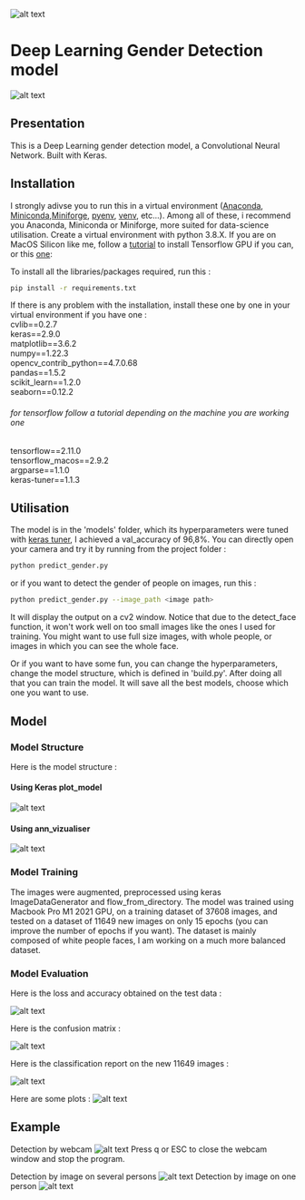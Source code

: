![alt text](https://www.dobitaobyte.com.br/wp-content/uploads/2016/10/keras0.png)
# Deep Learning Gender Detection model
![alt text](./illustrations/ezgif-3-cb71743555.gif)
## Presentation 

This is a Deep Learning gender detection model, a Convolutional Neural Network.
Built with Keras.

## Installation

I strongly adivse you to run this in a virtual environment ([Anaconda](https://www.anaconda.com/products/distribution), [Miniconda](https://docs.conda.io/en/latest/miniconda.html),[Miniforge](https://github.com/conda-forge/miniforge), [pyenv](https://github.com/pyenv/pyenv/blob/master/README.md), [venv](https://docs.python.org/fr/3/library/venv.html), etc...). Among all of these, i recommend you Anaconda, Miniconda or Miniforge, more suited for data-science utilisation.
Create a virtual environment with python 3.8.X.
If you are on MacOS Silicon like me, follow a [tutorial](https://www.youtube.com/watch?v=5DgWvU0p2bk) to install Tensorflow GPU if you can, or this [one](https://caffeinedev.medium.com/how-to-install-tensorflow-on-m1-mac-8e9b91d93706):


To install all the libraries/packages required, run this :

```bash
pip install -r requirements.txt
```
If there is any problem with the installation, install these one by one in your virtual environment if you have one :  
cvlib==0.2.7  
keras==2.9.0  
matplotlib==3.6.2  
numpy==1.22.3  
opencv_contrib_python==4.7.0.68  
pandas==1.5.2  
scikit_learn==1.2.0  
seaborn==0.12.2  
###### for tensorflow follow a tutorial depending on the machine you are working one
tensorflow==2.11.0  
tensorflow_macos==2.9.2  
argparse==1.1.0  
keras-tuner==1.1.3  



## Utilisation

The model is in the 'models' folder, which its hyperparameters were tuned with [keras tuner](https://keras.io/keras_tuner/), I achieved a val_accuracy of 96,8%.
You can directly open your camera and try it by running from the project folder :

```bash
python predict_gender.py
```
or if you want to detect the gender of people on images, run this :

```bash
python predict_gender.py --image_path <image path>
```
It will display the output on a cv2 window.
Notice that due to the detect_face function, it won't work well on too small images like the ones I used for training.
You might want to use full size images, with whole people, or images in which you can see the whole face.

Or if you want to have some fun, you can change the hyperparameters, change the model structure, which is defined in 'build.py'.
After doing all that you can train the model. It will save all the best models, choose which one you want to use.

## Model 
### Model Structure
Here is the model structure :
#### Using Keras plot_model
![alt text](./illustrations/model_architecture.png)
#### Using ann_vizualiser
![alt text](./illustrations/network.png)
### Model Training
The images were augmented, preprocessed using keras ImageDataGenerator and flow_from_directory.
The model was trained using Macbook Pro M1 2021 GPU, on a training dataset of 37608 images, and tested on a dataset of 11649 new images on only 15 epochs (you can improve the number of epochs if you want).
The dataset is mainly composed of white people faces, I am working on a much more balanced dataset.

### Model Evaluation
Here is the loss and accuracy obtained on the test data :

![alt text](./illustrations/test_score.png)

Here is the confusion matrix :

![alt text](./illustrations/confusion_matrix.png)

Here is the classification report on the new 11649 images :

![alt text](./illustrations/classification_report.png)

Here are some plots : 
![alt text](./illustrations/plots.png)
## Example
Detection by webcam
![alt text](./illustrations/example.png)
Press q or ESC to close the webcam window and stop the program.

Detection by image on several persons
![alt text](./illustrations/3people_detection_example.png)
Detection by image on one person
![alt text](./illustrations/female_detection_example.png)





